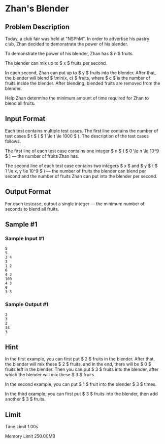 # Zhan's Blender

## Problem Description

Today, a club fair was held at "NSPhM". In order to advertise his pastry club, Zhan decided to demonstrate the power of his blender.

To demonstrate the power of his blender, Zhan has $ n $ fruits.

The blender can mix up to $ x $ fruits per second.

In each second, Zhan can put up to $ y $ fruits into the blender. After that, the blender will blend $ \min(x, c) $ fruits, where $ c $ is the number of fruits inside the blender. After blending, blended fruits are removed from the blender.

Help Zhan determine the minimum amount of time required for Zhan to blend all fruits.

## Input Format

Each test contains multiple test cases. The first line contains the number of test cases $ t $ ( $ 1 \le t \le 1000 $ ). The description of the test cases follows.

The first line of each test case contains one integer $ n $ ( $ 0 \le n \le 10^9 $ ) — the number of fruits Zhan has.

The second line of each test case contains two integers $ x $ and $ y $ ( $ 1 \le x, y \le 10^9 $ ) — the number of fruits the blender can blend per second and the number of fruits Zhan can put into the blender per second.

## Output Format

For each testcase, output a single integer — the minimum number of seconds to blend all fruits.

## Sample #1

### Sample Input #1

```
5
5
3 4
3
1 2
6
4 3
100
4 3
9
3 3
```

### Sample Output #1

```
2
3
2
34
3
```

## Hint

In the first example, you can first put $ 2 $ fruits in the blender. After that, the blender will mix these $ 2 $ fruits, and in the end, there will be $ 0 $ fruits left in the blender. Then you can put $ 3 $ fruits into the blender, after which the blender will mix these $ 3 $ fruits.

In the second example, you can put $ 1 $ fruit into the blender $ 3 $ times.

In the third example, you can first put $ 3 $ fruits into the blender, then add another $ 3 $ fruits.

## Limit



Time Limit
1.00s

Memory Limit
250.00MB